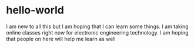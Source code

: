 # hello-world
I am new to all this but I am hoping that I can learn some things. I am taking online classes right now for electronic engineering technology.
I am hoping that people on here will help me learn as well
